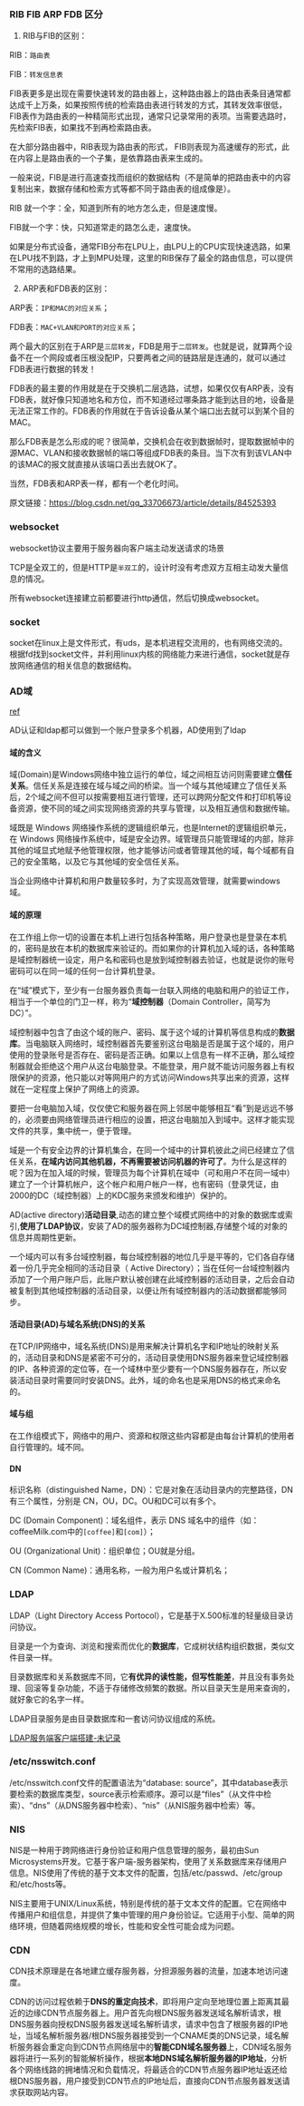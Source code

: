 ### RIB FIB ARP FDB 区分

1. RIB与FIB的区别：

RIB：`路由表`

FIB：`转发信息表`

FIB表更多是出现在需要快速转发的路由器上，这种路由器上的路由表条目通常都达成千上万条，如果按照传统的检索路由表进行转发的方式，其转发效率很低，FIB表作为路由表的一种精简形式出现，通常只记录常用的表项。当需要选路时，先检索FIB表，如果找不到再检索路由表。

在大部分路由器中，RIB表现为路由表的形式， FIB则表现为高速缓存的形式，此在内容上是路由表的一个子集，是依靠路由表来生成的。

一般来说，FIB是进行高速查找而组织的数据结构（不是简单的把路由表中的内容复制出来，数据存储和检索方式等都不同于路由表的组成像是）。

RIB 就一个字：全，知道到所有的地方怎么走，但是速度慢。

FIB就一个字：快，只知道常走的路怎么走，速度快。

如果是分布式设备，通常FIB分布在LPU上，由LPU上的CPU实现快速选路，如果在LPU找不到路，才上到MPU处理，这里的RIB保存了最全的路由信息，可以提供不常用的选路结果。

2. ARP表和FDB表的区别：

ARP表：`IP和MAC的对应关系`；

FDB表：`MAC+VLAN和PORT的对应关系`；

两个最大的区别在于ARP是`三层转发`，FDB是用于`二层转发`。也就是说，就算两个设备不在一个网段或者压根没配IP，只要两者之间的链路层是连通的，就可以通过FDB表进行数据的转发！

FDB表的最主要的作用就是在于交换机二层选路，试想，如果仅仅有ARP表，没有FDB表，就好像只知道地名和方位，而不知道经过哪条路才能到达目的地，设备是无法正常工作的。FDB表的作用就在于告诉设备从某个端口出去就可以到某个目的MAC。

那么FDB表是怎么形成的呢？很简单，交换机会在收到数据帧时，提取数据帧中的源MAC、VLAN和接收数据帧的端口等组成FDB表的条目。当下次有到该VLAN中的该MAC的报文就直接从该端口丢出去就OK了。

当然，FDB表和ARP表一样，都有一个老化时间。

原文链接：https://blog.csdn.net/qq_33706673/article/details/84525393

### websocket

websocket协议主要用于服务器向客户端主动发送请求的场景

TCP是全双工的，但是HTTP是`半双工`的，设计时没有考虑双方互相主动发大量信息的情况。

所有websocket连接建立前都要进行http通信，然后切换成websocket。

### socket

socket在linux上是文件形式，有uds，是本机进程交流用的，也有网络交流的。根据fd找到socket文件，并利用linux内核的网络能力来进行通信，socket就是存放网络通信的相关信息的数据结构。


### AD域

[ref](https://zhuanlan.zhihu.com/p/45553448)

AD认证和ldap都可以做到一个账户登录多个机器，AD使用到了ldap

#### 域的含义

域(Domain)是Windows网络中独立运行的单位，域之间相互访问则需要建立**信任关系**。信任关系是连接在域与域之间的桥梁。当一个域与其他域建立了信任关系后，2个域之间不但可以按需要相互进行管理，还可以跨网分配文件和打印机等设备资源，使不同的域之间实现网络资源的共享与管理，以及相互通信和数据传输。

域既是 Windows 网络操作系统的逻辑组织单元，也是Internet的逻辑组织单元，在 Windows 网络操作系统中，域是安全边界。域管理员只能管理域的内部，除非其他的域显式地赋予他管理权限，他才能够访问或者管理其他的域，每个域都有自己的安全策略，以及它与其他域的安全信任关系。

当企业网络中计算机和用户数量较多时，为了实现高效管理，就需要windows域。

#### 域的原理

在工作组上你一切的设置在本机上进行包括各种策略，用户登录也是登录在本机的，密码是放在本机的数据库来验证的。而如果你的计算机加入域的话，各种策略是域控制器统一设定，用户名和密码也是放到域控制器去验证，也就是说你的账号密码可以在同一域的任何一台计算机登录。

在“域”模式下，至少有一台服务器负责每一台联入网络的电脑和用户的验证工作，相当于一个单位的门卫一样，称为“**域控制器**（Domain Controller，简写为DC）”。

域控制器中包含了由这个域的账户、密码、属于这个域的计算机等信息构成的**数据库**。当电脑联入网络时，域控制器首先要鉴别这台电脑是否是属于这个域的，用户使用的登录账号是否存在、密码是否正确。如果以上信息有一样不正确，那么域控制器就会拒绝这个用户从这台电脑登录。不能登录，用户就不能访问服务器上有权限保护的资源，他只能以对等网用户的方式访问Windows共享出来的资源，这样就在一定程度上保护了网络上的资源。

要把一台电脑加入域，仅仅使它和服务器在网上邻居中能够相互“看”到是远远不够的，必须要由网络管理员进行相应的设置，把这台电脑加入到域中。这样才能实现文件的共享，集中统一，便于管理。

域是一个有安全边界的计算机集合，在同一个域中的计算机彼此之间已经建立了信任关系，**在域内访问其他机器，不再需要被访问机器的许可了**。为什么是这样的呢？因为在加入域的时候，管理员为每个计算机在域中（可和用户不在同一域中）建立了一个计算机帐户，这个帐户和用户帐户一样，也有密码（登录凭证，由2000的DC（域控制器）上的KDC服务来颁发和维护）保护的。

AD(active directory)**活动目录**,动态的建立整个域模式网络中的对象的数据库或索引,**使用了LDAP协议**，安装了AD的服务器称为DC域控制器,存储整个域的对象的信息并周期性更新。

一个域内可以有多台域控制器，每台域控制器的地位几乎是平等的，它们各自存储着一份几乎完全相同的活动目录（ Active Directory）；当在任何一台域控制器内添加了一个用户账户后，此账户默认被创建在此域控制器的活动目录，之后会自动被复制到其他域控制器的活动目录，以便让所有域控制器内的活动数据都能够同步。

#### 活动目录(AD)与域名系统(DNS)的关系

在TCP/IP网络中，域名系统(DNS)是用来解决计算机名字和IP地址的映射关系的，活动目录和DNS是紧密不可分的，活动目录使用DNS服务器来登记域控制器的IP、各种资源的定位等，在一个域林中至少要有一个DNS服务器存在，所以安装活动目录时需要同时安装DNS。此外，域的命名也是采用DNS的格式来命名的。

#### 域与组

在工作组模式下，网络中的用户、资源和权限这些内容都是由每台计算机的使用者自行管理的。域不同。

#### DN

标识名称（distinguished Name，DN）：它是对象在活动目录内的完整路径，DN 有三个属性，分别是 CN，OU，DC。OU和DC可以有多个。

DC (Domain Component)：域名组件，表示 DNS 域名中的组件（如：coffeeMilk.com中的`[coffee]`和`[com]`）；

OU (Organizational Unit)：组织单位；OU就是分组。

CN (Common Name)：通用名称，一般为用户名或计算机名；

### LDAP

LDAP（Light Directory Access Portocol），它是基于X.500标准的轻量级目录访问协议。

目录是一个为查询、浏览和搜索而优化的**数据库**，它成树状结构组织数据，类似文件目录一样。

目录数据库和关系数据库不同，它**有优异的读性能，但写性能差**，并且没有事务处理、回滚等复杂功能，不适于存储修改频繁的数据。所以目录天生是用来查询的，就好象它的名字一样。

LDAP目录服务是由目录数据库和一套访问协议组成的系统。

[LDAP服务端客户端搭建-未记录](https://blog.csdn.net/Eng_ingLi/article/details/131574784)

### /etc/nsswitch.conf

/etc/nsswitch.conf文件的配置语法为“database: source”，其中database表示要检索的数据库类型，source表示检索顺序。源可以是“files”（从文件中检索）、“dns”（从DNS服务器中检索）、“nis”（从NIS服务器中检索）等。

### NIS

NIS是一种用于跨网络进行身份验证和用户信息管理的服务，最初由Sun Microsystems开发。它基于客户端-服务器架构，使用了关系数据库来存储用户信息。NIS使用了传统的基于文本文件的配置，包括/etc/passwd、/etc/group和/etc/hosts等。

NIS主要用于UNIX/Linux系统，特别是传统的基于文本文件的配置。它在网络中传播用户和组信息，并提供了集中管理的用户身份验证。它适用于小型、简单的网络环境，但随着网络规模的增长，性能和安全性可能会成为问题。

### CDN

CDN技术原理是在各地建立缓存服务器，分担源服务器的流量，加速本地访问速度。

CDN的访问过程依赖于**DNS的重定向技术**，即将用户定向至地理位置上距离其最近的边缘CDN节点服务器上。用户首先向根DNS服务器发送域名解析请求，根DNS服务器向授权DNS服务器发送域名解析请求，请求中包含了根服务器的IP地址，当域名解析服务器/根DNS服务器接受到一个CNAME类的DNS记录，域名解析服务器会重定向到CDN节点网络层中的**智能CDN域名服务器**上，CDN域名服务器将进行一系列的智能解析操作，根据**本地DNS域名解析服务器的IP地址**，分析各个网络线路的拥堵情况和负载情况，将最适合的CDN节点服务器IP地址返还给根DNS服务器，用户接受到CDN节点的IP地址后，直接向CDN节点服务器发送请求获取网站内容。